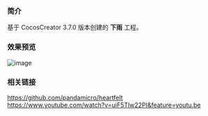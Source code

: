 ### 简介
基于 CocosCreator 3.7.0 版本创建的 **下雨** 工程。

### 效果预览
![image](../../../image/202207/2022071901.png)

### 相关链接
https://github.com/pandamicro/heartfelt    
https://www.youtube.com/watch?v=uiF5Tlw22PI&feature=youtu.be